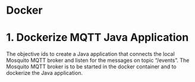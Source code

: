 # Docker 
# 1. Dockerize MQTT Java Application
The objective ids to create a Java application that connects the local Mosquito MQTT
broker and listen for the messages on topic “/events”. The Mosquito MQTT broker is to be
started in the docker container and to dockerize the Java application.
